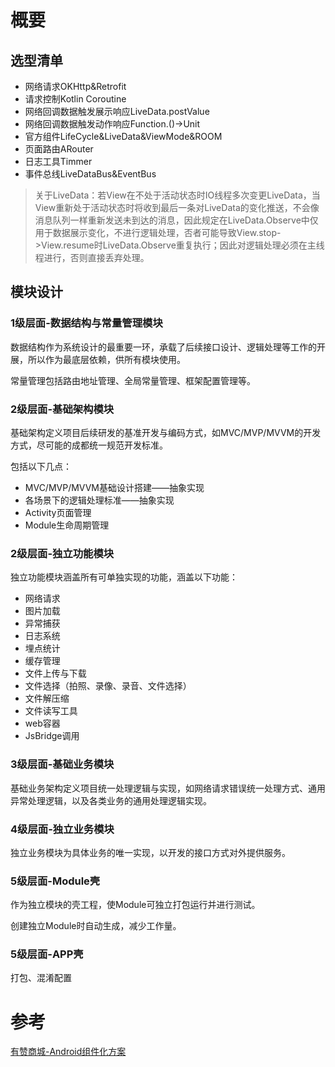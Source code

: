 # 概要

## 选型清单
- 网络请求OKHttp&Retrofit
- 请求控制Kotlin Coroutine
- 网络回调数据触发展示响应LiveData.postValue
- 网络回调数据触发动作响应Function.()->Unit
- 官方组件LifeCycle&LiveData&ViewMode&ROOM
- 页面路由ARouter
- 日志工具Timmer
- 事件总线LiveDataBus&EventBus

> 关于LiveData：若View在不处于活动状态时IO线程多次变更LiveData，当View重新处于活动状态时将收到最后一条对LiveData的变化推送，不会像消息队列一样重新发送未到达的消息，因此规定在LiveData.Observe中仅用于数据展示变化，不进行逻辑处理，否者可能导致View.stop->View.resume时LiveData.Observe重复执行；因此对逻辑处理必须在主线程进行，否则直接丢弃处理。

## 模块设计

### 1级层面-数据结构与常量管理模块
数据结构作为系统设计的最重要一环，承载了后续接口设计、逻辑处理等工作的开展，所以作为最底层依赖，供所有模块使用。

常量管理包括路由地址管理、全局常量管理、框架配置管理等。

### 2级层面-基础架构模块
基础架构定义项目后续研发的基准开发与编码方式，如MVC/MVP/MVVM的开发方式，尽可能的成都统一规范开发标准。

包括以下几点：
- MVC/MVP/MVVM基础设计搭建——抽象实现
- 各场景下的逻辑处理标准——抽象实现
- Activity页面管理
- Module生命周期管理

### 2级层面-独立功能模块
独立功能模块涵盖所有可单独实现的功能，涵盖以下功能：
- 网络请求
- 图片加载
- 异常捕获
- 日志系统
- 埋点统计
- 缓存管理
- 文件上传与下载
- 文件选择（拍照、录像、录音、文件选择）
- 文件解压缩
- 文件读写工具
- web容器
- JsBridge调用

### 3级层面-基础业务模块
基础业务架构定义项目统一处理逻辑与实现，如网络请求错误统一处理方式、通用异常处理逻辑，以及各类业务的通用处理逻辑实现。

### 4级层面-独立业务模块
独立业务模块为具体业务的唯一实现，以开发的接口方式对外提供服务。

### 5级层面-Module壳
作为独立模块的壳工程，使Module可独立打包运行并进行测试。

创建独立Module时自动生成，减少工作量。

### 5级层面-APP壳
打包、混淆配置

# 参考
[有赞商城-Android组件化方案](https://tech.youzan.com/you-zan-yi-dong-androidzu-jian-hua-fang-an/)